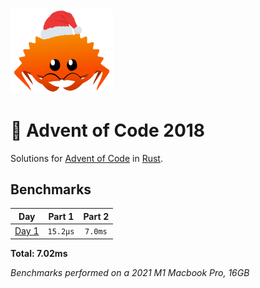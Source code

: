 <img src="./.assets/christmas_ferris.png" width="164">

# 🎄 Advent of Code 2018

Solutions for [Advent of Code](https://adventofcode.com/) in [Rust](https://www.rust-lang.org/).

<!--- advent_readme_stars table --->

<!--- benchmarking table --->
## Benchmarks

| Day | Part 1 | Part 2 |
| :---: | :---: | :---:  |
| [Day 1](./src/bin/01.rs) | `15.2µs` | `7.0ms` |

**Total: 7.02ms**
<!--- benchmarking table --->

*Benchmarks performed on a 2021 M1 Macbook Pro, 16GB*
